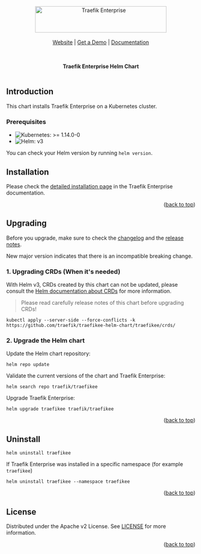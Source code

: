 <a name="readme-top"></a>

<br/>

<div align="center" style="margin: 30px;">
<a href="https://traefik.io/traefik-enterprise/" target="_blank">
    <picture>
      <source media="(prefers-color-scheme: dark)" srcset="https://doc.traefik.io/traefik-enterprise/assets/images/logo-traefik-enterprise-logo--white.svg">
      <source media="(prefers-color-scheme: light)" srcset="https://doc.traefik.io/traefik-enterprise/assets/images/logo-traefik-enterprise-logo.svg">
      <img alt="Traefik Enterprise" src="https://doc.traefik.io/traefik-enterprise/assets/images/logo-traefik-enterprise-logo.svg" width="350" height="70" style="max-width: 100%;">
    </picture>
  </a>

<br />
<br />

<div align="center">
    <a href="https://traefik.io/traefik-enterprise/"> Website</a> |
    <a href="https://info.traefik.io/en/request-demo">Get a Demo</a> |
    <a href="https://doc.traefik.io/traefik-enterprise/">Documentation</a>
</div>
</div>

<br />

<div align="center"><strong>Traefik Enterprise Helm Chart</strong>

<br />
<br />
</div>

## Introduction

This chart installs Traefik Enterprise on a Kubernetes cluster.

### Prerequisites

- ![Kubernetes: >= 1.14.0-0](https://img.shields.io/static/v1?label=Kubernetes&message=%3E%3D+1.14.0-0&color=informational&logo=kubernetes)
- ![Helm: v3](https://img.shields.io/static/v1?label=Helm&message=v3&color=informational&logo=helm)

You can check your Helm version by running `helm version`.

## Installation

Please check the [detailed installation page](https://doc.traefik.io/traefik-enterprise/installing/kubernetes/helm/) in the Traefik Enterprise documentation.

<p align="right">(<a href="#readme-top">back to top</a>)</p>

## Upgrading

Before you upgrade, make sure to check the [changelog](./traefikee/Changelog.md) and the [release notes](https://doc.traefik.io/traefik-enterprise/kb/release-notes/).

New major version indicates that there is an incompatible breaking change.

### 1. Upgrading CRDs (When it's needed)

With Helm v3, CRDs created by this chart can not be updated, please consult the [Helm documentation about CRDs](https://helm.sh/docs/chart_best_practices/custom_resource_definitions) for more information.

> Please read carefully release notes of this chart before upgrading CRDs!

```shell
kubectl apply --server-side --force-conflicts -k https://github.com/traefik/traefikee-helm-chart/traefikee/crds/
```

### 2. Upgrade the Helm chart

Update the Helm chart repository:

```shell
helm repo update
```

Validate the current versions of the chart and Traefik Enterprise:

```shell
helm search repo traefik/traefikee
```

Upgrade Traefik Enterprise:

```shell
helm upgrade traefikee traefik/traefikee
```

<p align="right">(<a href="#readme-top">back to top</a>)</p>

## Uninstall

```shell
helm uninstall traefikee
```

If Traefik Enterprise was installed in a specific namespace (for example `traefikee`)

```shell
helm uninstall traefikee --namespace traefikee
```

<p align="right">(<a href="#readme-top">back to top</a>)</p>

## License

Distributed under the Apache v2 License.
See [LICENSE](./LICENSE) for more information.

<p align="right">(<a href="#readme-top">back to top</a>)</p>
